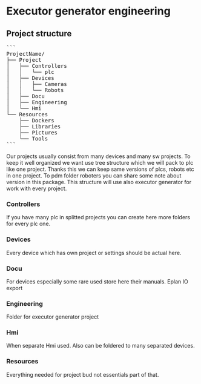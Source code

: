 # Executor generator engineering

## Project structure
<pre>
```
ProjectName/
├── Project
│   ├── Controllers
│   │   └── plc
│   ├── Devices
│   │   ├── Cameras
│   │   └── Robots
│   ├── Docu
│   ├── Engineering
│   └── Hmi
└── Resources
    ├── Dockers
    ├── Libraries
    ├── Pictures
    └── Tools
```
</pre>
Our projects usually consist from many devices and many sw projects. To keep it well organized we want use tree structure which we will pack to plc like one project. Thanks this we can keep same versions of plcs, robots etc in one project. To pdm folder roboters you can share some note about version in this package. This structure will use also executor generator for work with every project.

### Controllers
If you have many plc in splitted projects you can create here more folders for every plc one.
### Devices 
Every device which has own project or settings should be actual here. 
### Docu
For devices especially some rare used store here their manuals.
Eplan IO export
### Engineering
Folder for executor generator project
### Hmi
When separate Hmi used. Also can be foldered to many separated devices.
### Resources
Everything needed for project bud not essentials part of that.  
